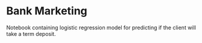 # Bank Marketing

Notebook containing logistic regression model for predicting if the client will take a term deposit.
